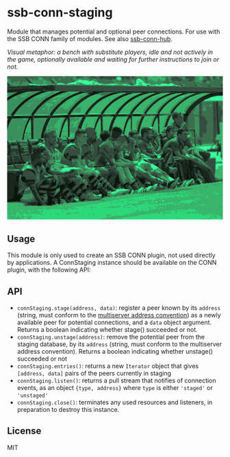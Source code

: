 # ssb-conn-staging

Module that manages potential and optional peer connections. For use with the SSB CONN family of modules. See also [ssb-conn-hub](https://github.com/staltz/ssb-conn-hub).

*Visual metaphor: a bench with substitute players, idle and not actively in the game, optionally available and waiting for further instructions to join or not.*

![staging.png](./staging.png)

## Usage

This module is only used to create an SSB CONN plugin, not used directly by applications. A ConnStaging instance should be available on the CONN plugin, with the following API:

## API

* `connStaging.stage(address, data)`: register a peer known by its `address` (string, must conform to the [multiserver address convention](https://github.com/dominictarr/multiserver-address)) as a newly available peer for potential connections, and a `data` object argument. Returns a boolean indicating whether stage() succeeded or not.
* `connStaging.unstage(address)`: remove the potential peer from the staging database, by its `address` (string, must conform to the multiserver address convention). Returns a boolean indicating whether unstage() succeeded or not
* `connStaging.entries()`: returns a new `Iterator` object that gives `[address, data]` pairs of the peers currently in staging
* `connStaging.listen()`: returns a pull stream that notifies of connection events, as an object `{type, address}` where `type` is either `'staged'` or `'unstaged'`
* `connStaging.close()`: terminates any used resources and listeners, in preparation to destroy this instance.


## License

MIT
